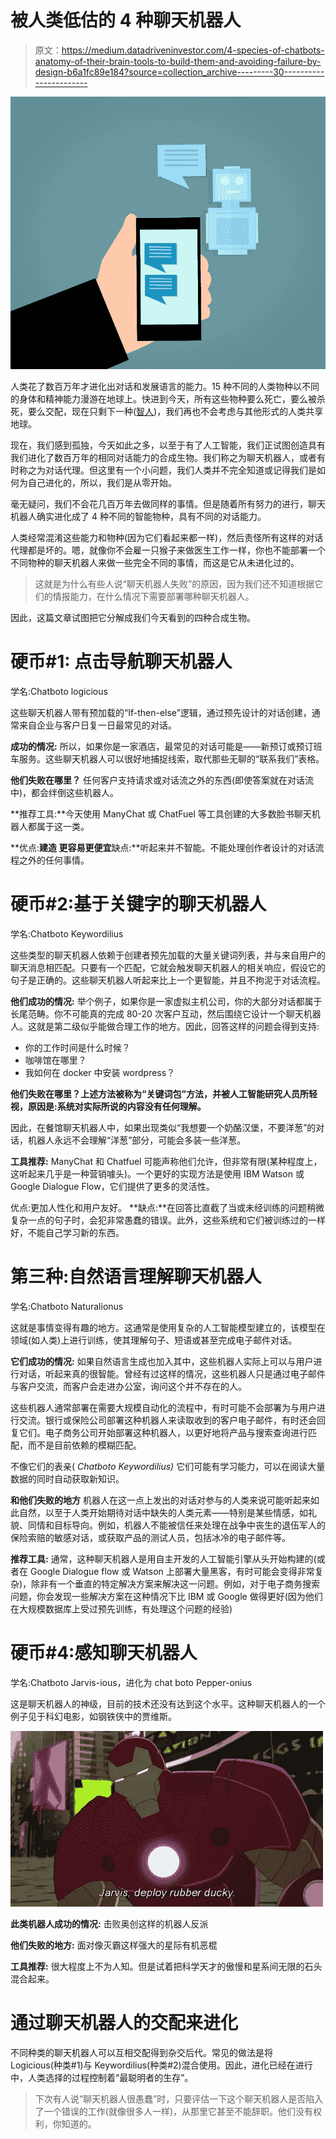 # 被人类低估的 4 种聊天机器人

> 原文：<https://medium.datadriveninvestor.com/4-species-of-chatbots-anatomy-of-their-brain-tools-to-build-them-and-avoiding-failure-by-design-b6a1fc89e184?source=collection_archive---------30----------------------->

![](img/e681720c3d374101c7801d506aa70de7.png)

人类花了数百万年才进化出对话和发展语言的能力。15 种不同的人类物种以不同的身体和精神能力漫游在地球上。快进到今天，所有这些物种要么死亡，要么被杀死，要么交配，现在只剩下一种([智人](https://en.wikipedia.org/wiki/Homo_sapiens))，我们再也不会考虑与其他形式的人类共享地球。

现在，我们感到孤独，今天如此之多，以至于有了人工智能，我们正试图创造具有我们进化了数百万年的相同对话能力的合成生物。我们称之为聊天机器人，或者有时称之为对话代理。但这里有一个小问题，我们人类并不完全知道或记得我们是如何为自己进化的，所以，我们是从零开始。

毫无疑问，我们不会花几百万年去做同样的事情。但是随着所有努力的进行，聊天机器人确实进化成了 4 种不同的智能物种，具有不同的对话能力。

人类经常混淆这些能力和物种(因为它们看起来都一样)，然后责怪所有这样的对话代理都是坏的。嗯，就像你不会雇一只猴子来做医生工作一样，你也不能部署一个不同物种的聊天机器人来做一些完全不同的事情，而这是它从未进化过的。

> 这就是为什么有些人说“聊天机器人失败”的原因，因为我们还不知道根据它们的情报能力，在什么情况下需要部署哪种聊天机器人。

因此，这篇文章试图把它分解成我们今天看到的四种合成生物。

# **硬币#1:** 点击导航聊天机器人

学名:Chatboto logicious

这些聊天机器人带有预加载的“If-then-else”逻辑，通过预先设计的对话创建，通常来自企业与客户日复一日最常见的对话。

**成功的情况:** 所以，如果你是一家酒店，最常见的对话可能是——新预订或预订班车服务。这些聊天机器人可以很好地捕捉线索，取代那些无聊的“联系我们”表格。

**他们失败在哪里？** 任何客户支持请求或对话流之外的东西(即使答案就在对话流中)，都会绊倒这些机器人。

**推荐工具:**今天使用 ManyChat 或 ChatFuel 等工具创建的大多数脸书聊天机器人都属于这一类。

**优点:**建造
更容易更便宜**缺点:**听起来并不智能。不能处理创作者设计的对话流程之外的任何事情。

# **硬币#2:基于关键字的聊天机器人**

学名:Chatboto Keywordilius

这些类型的聊天机器人依赖于创建者预先加载的大量关键词列表，并与来自用户的聊天消息相匹配。只要有一个匹配，它就会触发聊天机器人的相关响应，假设它的句子是正确的。这些聊天机器人听起来比上一个更智能，并且不拘泥于对话流程。

**他们成功的情况:** 举个例子，如果你是一家虚拟主机公司，你的大部分对话都属于长尾范畴。你不可能真的完成 80-20 次客户互动，然后围绕它设计一个聊天机器人。这就是第二级似乎能做合理工作的地方。因此，回答这样的问题会得到支持:

*   你的工作时间是什么时候？
*   咖啡馆在哪里？
*   我如何在 docker 中安装 wordpress？

**他们失败在哪里？上述方法被称为“关键词包”方法，并被人工智能研究人员所轻视，原因是:系统对实际所说的内容没有任何理解。**

因此，在餐馆聊天机器人中，如果出现类似“我想要一个奶酪汉堡，不要洋葱”的对话，机器人永远不会理解“洋葱”部分，可能会多装一些洋葱。

**工具推荐:** ManyChat 和 Chatfuel 可能声称他们允许，但非常有限(某种程度上，这听起来几乎是一种营销噱头)。一个更好的实现方法是使用 IBM Watson 或 Google Dialogue Flow，它们提供了更多的灵活性。

优点:更加人性化和用户友好。
**缺点:**在回答比直截了当或未经训练的问题稍微复杂一点的句子时，会犯非常愚蠢的错误。此外，这些系统和它们被训练过的一样好，不能自己学习新的东西。

# 第三种:自然语言理解聊天机器人

学名:Chatboto Naturalionus

这就是事情变得有趣的地方。这通常是使用复杂的人工智能模型建立的，该模型在领域(如人类)上进行训练，使其理解句子、短语或甚至完成电子邮件对话。

**它们成功的情况:** 如果自然语言生成也加入其中，这些机器人实际上可以与用户进行对话，听起来真的很智能。曾经有过这样的情况，这些机器人只是通过电子邮件与客户交流，而客户会走进办公室，询问这个并不存在的人。

这些机器人通常部署在需要大规模自动化的流程中，有时可能不会部署为与用户进行交流。银行或保险公司部署这种机器人来读取收到的客户电子邮件，有时还会回复它们。电子商务公司开始部署这种机器人，以更好地将产品与搜索查询进行匹配，而不是目前依赖的模糊匹配。

不像它们的表亲( *Chatboto Keywordilius)* 它们可能有学习能力，可以在阅读大量数据的同时自动获取新知识。

**和他们失败的地方** 机器人在这一点上发出的对话对参与的人类来说可能听起来如此自然，以至于人类开始期待对话中缺失的人类元素——特别是某些情感，如礼貌、同情和目标导向。例如，机器人不能被信任来处理在战争中丧生的退伍军人的保险索赔的敏感对话，或获取产品的测试人员，包括冰冷的电子邮件等。

**推荐工具:**
通常，这种聊天机器人是用自主开发的人工智能引擎从头开始构建的(或者在 Google Dialogue flow 或 Watson 上部署大量黑客，有时可能会变得非常复杂)，除非有一个垂直的特定解决方案来解决这一问题。例如，对于电子商务搜索问题，你会发现一些解决方案在这种情况下比 IBM 或 Google 做得更好(因为他们在大规模数据库上受过预先训练，有处理这个问题的经验)

# **硬币#4:感知聊天机器人**

学名:Chatboto Jarvis-ious，进化为 chat boto Pepper-onius

这是聊天机器人的神级，目前的技术还没有达到这个水平。这种聊天机器人的一个例子见于科幻电影，如钢铁侠中的贾维斯。

![](img/e1f49b3529095b38dc5fb7f09071ca7f.png)

**此类机器人成功的情况:** 击败奥创这样的机器人反派

**他们失败的地方:** 面对像灭霸这样强大的星际有机恶棍

**工具推荐:** 很大程度上不为人知。但是试着把科学天才的傲慢和星系间无限的石头混合起来。

# 通过聊天机器人的交配来进化

不同种类的聊天机器人可以互相交配得到杂交后代。常见的做法是将 Logicious(种类#1)与 Keywordilius(种类#2)混合使用。因此，进化已经在进行中，人类选择的过程控制着“最聪明者的生存”。

> 下次有人说“聊天机器人很愚蠢”时，只要评估一下这个聊天机器人是否陷入了一个错误的工作(就像很多人一样)，从那里它甚至不能辞职。他们没有权利，你知道的。